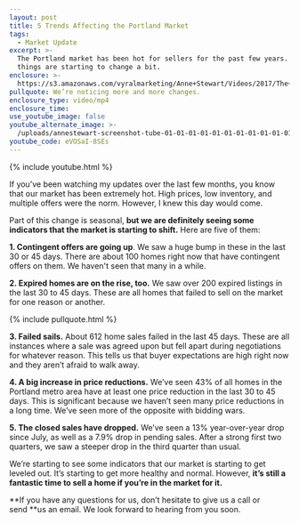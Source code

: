 ```yaml
---
layout: post
title: 5 Trends Affecting the Portland Market
tags:
  - Market Update
excerpt: >-
  The Portland market has been hot for sellers for the past few years. Now
  things are starting to change a bit.
enclosure: >-
  https://s3.amazonaws.com/vyralmarketing/Anne+Stewart/Videos/2017/The+Market+Is+Changing+-+Oregon+Real+Estate+Agent.mp4
pullquote: We’re noticing more and more changes.
enclosure_type: video/mp4
enclosure_time:
use_youtube_image: false
youtube_alternate_image: >-
  /uploads/annestewart-screenshot-tube-01-01-01-01-01-01-01-01-01-01-01-01-01-01-01-01-01-01-01.jpg
youtube_code: eVOSaI-8SEs
---
```



{% include youtube.html %}

If you’ve been watching my updates over the last few months, you know that our market has been extremely hot. High prices, low inventory, and multiple offers were the norm. However, I knew this day would come.

Part of this change is seasonal, **but we are definitely seeing some indicators that the market is starting to shift.** Here are five of them:

**1. Contingent offers are going up**. We saw a huge bump in these in the last 30 or 45 days. There are about 100 homes right now that have contingent offers on them. We haven't seen that many in a while.

**2. Expired homes are on the rise, too.** We saw over 200 expired listings in the last 30 to 45 days. These are all homes that failed to sell on the market for one reason or another.

{% include pullquote.html %}

**3. Failed sails.** About 612 home sales failed in the last 45 days. These are all instances where a sale was agreed upon but fell apart during negotiations for whatever reason. This tells us that buyer expectations are high right now and they aren’t afraid to walk away.

**4. A big increase in price reductions.** We’ve seen 43% of all homes in the Portland metro area have at least one price reduction in the last 30 to 45 days. This is significant because we haven’t seen many price reductions in a long time. We’ve seen more of the opposite with bidding wars.

**5. The closed sales have dropped.** We’ve seen a 13% year-over-year drop since July, as well as a 7.9% drop in pending sales. After a strong first two quarters, we saw a steeper drop in the third quarter than usual.

We’re starting to see some indicators that our market is starting to get leveled out. It’s starting to get more healthy and normal. However, **it’s still a fantastic time to sell a home if you’re in the market for it.**

**If you have any questions for us, don’t hesitate to give us a call or send&nbsp;**us an email. We look forward to hearing from you soon.